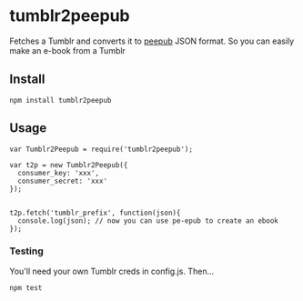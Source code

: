 # tumblr2peepub

Fetches a Tumblr and converts it to [peepub](https://github.com/peoples-e/pe-epub) JSON format.  So you can easily make an e-book from a Tumblr

## Install	
	npm install tumblr2peepub
	
## Usage
	var Tumblr2Peepub = require('tumblr2peepub');

	var t2p = new Tumblr2Peepub({
	  consumer_key: 'xxx',
	  consumer_secret: 'xxx'
	});


	t2p.fetch('tumblr_prefix', function(json){
	  console.log(json); // now you can use pe-epub to create an ebook
	});




### Testing

You'll need your own Tumblr creds in config.js. Then...

	npm test
